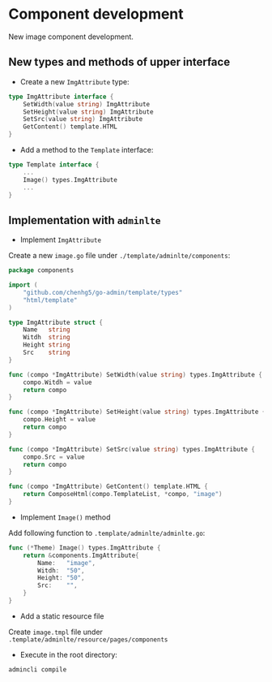 # Component development

New image component development.

## New types and methods of upper interface

- Create a new ```ImgAttribute``` type:

```go
type ImgAttribute interface {
	SetWidth(value string) ImgAttribute
	SetHeight(value string) ImgAttribute
	SetSrc(value string) ImgAttribute
	GetContent() template.HTML
}
```

- Add a method to the ```Template``` interface:

```go
type Template interface {
	...
	Image() types.ImgAttribute
	...
}
```

## Implementation with ```adminlte```

- Implement ```ImgAttribute```

Create a new ```image.go``` file under ```./template/adminlte/components```:

```go
package components

import (
	"github.com/chenhg5/go-admin/template/types"
	"html/template"
)

type ImgAttribute struct {
	Name   string
	Witdh  string
	Height string
	Src    string
}

func (compo *ImgAttribute) SetWidth(value string) types.ImgAttribute {
	compo.Witdh = value
	return compo
}

func (compo *ImgAttribute) SetHeight(value string) types.ImgAttribute {
	compo.Height = value
	return compo
}

func (compo *ImgAttribute) SetSrc(value string) types.ImgAttribute {
	compo.Src = value
	return compo
}

func (compo *ImgAttribute) GetContent() template.HTML {
	return ComposeHtml(compo.TemplateList, *compo, "image")
}
```

- Implement ```Image()``` method

Add following function to ```.template/adminlte/adminlte.go```:

```go
func (*Theme) Image() types.ImgAttribute {
	return &components.ImgAttribute{
		Name:   "image",
		Witdh:  "50",
		Height: "50",
		Src:    "",
	}
}
```

- Add a static resource file

Create ```image.tmpl``` file under ```.template/adminlte/resource/pages/components```

- Execute in the root directory:

```shell
admincli compile
```
